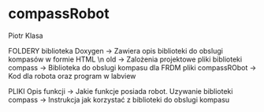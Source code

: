 # compassRobot

Piotr Klasa


FOLDERY
biblioteka Doxygen -> Zawiera opis biblioteki do obslugi kompasów w formie HTML \n
old -> Zalożenia projektowe 
pliki biblioteki compass -> Biblioteka do obslugi kompasu dla FRDM
pliki compassRObot -> Kod dla robota oraz program w labview

PLIKI
Opis funkcji -> Jakie funkcje posiada robot.
Uzywanie biblioteki compass -> Instrukcja jak korzystać z biblioteki do obslugi kompasu

